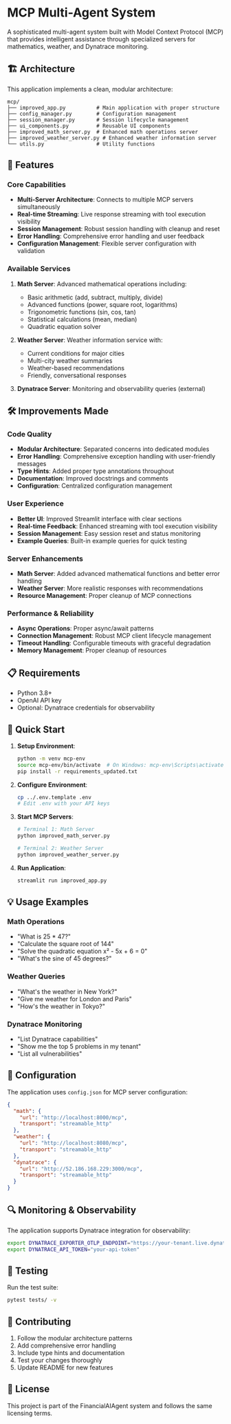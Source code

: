 # MCP Multi-Agent System

A sophisticated multi-agent system built with Model Context Protocol (MCP) that provides intelligent assistance through specialized servers for mathematics, weather, and Dynatrace monitoring.

## 🏗️ Architecture

This application implements a clean, modular architecture:

```
mcp/
├── improved_app.py          # Main application with proper structure
├── config_manager.py        # Configuration management
├── session_manager.py       # Session lifecycle management
├── ui_components.py         # Reusable UI components
├── improved_math_server.py  # Enhanced math operations server
├── improved_weather_server.py # Enhanced weather information server
└── utils.py                 # Utility functions
```

## 🚀 Features

### Core Capabilities
- **Multi-Server Architecture**: Connects to multiple MCP servers simultaneously
- **Real-time Streaming**: Live response streaming with tool execution visibility
- **Session Management**: Robust session handling with cleanup and reset
- **Error Handling**: Comprehensive error handling and user feedback
- **Configuration Management**: Flexible server configuration with validation

### Available Services
1. **Math Server**: Advanced mathematical operations including:
   - Basic arithmetic (add, subtract, multiply, divide)
   - Advanced functions (power, square root, logarithms)
   - Trigonometric functions (sin, cos, tan)
   - Statistical calculations (mean, median)
   - Quadratic equation solver

2. **Weather Server**: Weather information service with:
   - Current conditions for major cities
   - Multi-city weather summaries
   - Weather-based recommendations
   - Friendly, conversational responses

3. **Dynatrace Server**: Monitoring and observability queries (external)

## 🛠️ Improvements Made

### Code Quality
- **Modular Architecture**: Separated concerns into dedicated modules
- **Error Handling**: Comprehensive exception handling with user-friendly messages
- **Type Hints**: Added proper type annotations throughout
- **Documentation**: Improved docstrings and comments
- **Configuration**: Centralized configuration management

### User Experience
- **Better UI**: Improved Streamlit interface with clear sections
- **Real-time Feedback**: Enhanced streaming with tool execution visibility
- **Session Management**: Easy session reset and status monitoring
- **Example Queries**: Built-in example queries for quick testing

### Server Enhancements
- **Math Server**: Added advanced mathematical functions and better error handling
- **Weather Server**: More realistic responses with recommendations
- **Resource Management**: Proper cleanup of MCP connections

### Performance & Reliability
- **Async Operations**: Proper async/await patterns
- **Connection Management**: Robust MCP client lifecycle management
- **Timeout Handling**: Configurable timeouts with graceful degradation
- **Memory Management**: Proper cleanup of resources

## 📋 Requirements

- Python 3.8+
- OpenAI API key
- Optional: Dynatrace credentials for observability

## 🚀 Quick Start

1. **Setup Environment**:
   ```bash
   python -m venv mcp-env
   source mcp-env/bin/activate  # On Windows: mcp-env\Scripts\activate
   pip install -r requirements_updated.txt
   ```

2. **Configure Environment**:
   ```bash
   cp ../.env.template .env
   # Edit .env with your API keys
   ```

3. **Start MCP Servers**:
   ```bash
   # Terminal 1: Math Server
   python improved_math_server.py

   # Terminal 2: Weather Server  
   python improved_weather_server.py
   ```

4. **Run Application**:
   ```bash
   streamlit run improved_app.py
   ```

## 💡 Usage Examples

### Math Operations
- "What is 25 * 47?"
- "Calculate the square root of 144"
- "Solve the quadratic equation x² - 5x + 6 = 0"
- "What's the sine of 45 degrees?"

### Weather Queries
- "What's the weather in New York?"
- "Give me weather for London and Paris"
- "How's the weather in Tokyo?"

### Dynatrace Monitoring
- "List Dynatrace capabilities"
- "Show me the top 5 problems in my tenant"
- "List all vulnerabilities"

## 🔧 Configuration

The application uses `config.json` for MCP server configuration:

```json
{
  "math": {
    "url": "http://localhost:8000/mcp",
    "transport": "streamable_http"
  },
  "weather": {
    "url": "http://localhost:8080/mcp", 
    "transport": "streamable_http"
  },
  "dynatrace": {
    "url": "http://52.186.168.229:3000/mcp",
    "transport": "streamable_http"
  }
}
```

## 🔍 Monitoring & Observability

The application supports Dynatrace integration for observability:

```bash
export DYNATRACE_EXPORTER_OTLP_ENDPOINT="https://your-tenant.live.dynatrace.com/api/v2/otlp"
export DYNATRACE_API_TOKEN="your-api-token"
```

## 🧪 Testing

Run the test suite:
```bash
pytest tests/ -v
```

## 🤝 Contributing

1. Follow the modular architecture patterns
2. Add comprehensive error handling
3. Include type hints and documentation
4. Test your changes thoroughly
5. Update README for new features

## 📝 License

This project is part of the FinancialAIAgent system and follows the same licensing terms.